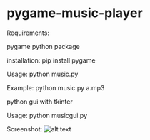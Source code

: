 # pygame-music-player


Requirements: 


pygame python package 


installation:
pip install pygame


Usage:
python music.py <music file with etention> 


Example:
  python music.py a.mp3 


python gui with tkinter

Usage:
  python musicgui.py 

Screenshot:
![alt text](https://raw.githubusercontent.com/manojpawarsj12/pygame-music-player/master/Screenshot%20(10).png)
